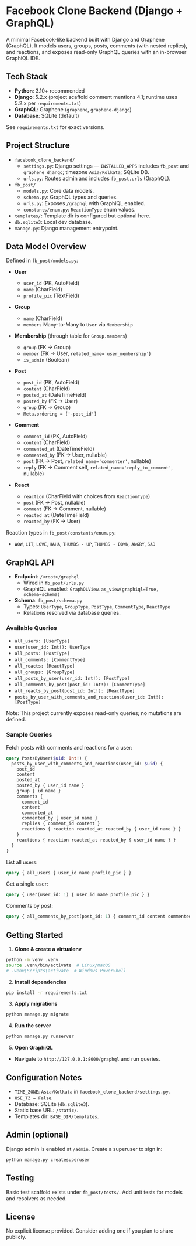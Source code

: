 # Facebook Clone Backend (Django + GraphQL)

A minimal Facebook-like backend built with Django and Graphene (GraphQL). It models users, groups, posts, comments (with nested replies), and reactions, and exposes read-only GraphQL queries with an in-browser GraphiQL IDE.

## Tech Stack

- **Python**: 3.10+ recommended
- **Django**: 5.2.x (project scaffold comment mentions 4.1; runtime uses 5.2.x per `requirements.txt`)
- **GraphQL**: Graphene (`graphene`, `graphene-django`)
- **Database**: SQLite (default)

See `requirements.txt` for exact versions.

## Project Structure

- `facebook_clone_backend/`
  - `settings.py`: Django settings — `INSTALLED_APPS` includes `fb_post` and `graphene_django`; timezone `Asia/Kolkata`; SQLite DB.
  - `urls.py`: Routes admin and includes `fb_post.urls` (GraphQL).
- `fb_post/`
  - `models.py`: Core data models.
  - `schema.py`: GraphQL types and queries.
  - `urls.py`: Exposes `/graphql` with GraphiQL enabled.
  - `constants/enum.py`: `ReactionType` enum values.
- `templates/`: Template dir is configured but optional here.
- `db.sqlite3`: Local dev database.
- `manage.py`: Django management entrypoint.

## Data Model Overview

Defined in `fb_post/models.py`:

- **User**
  - `user_id` (PK, AutoField)
  - `name` (CharField)
  - `profile_pic` (TextField)

- **Group**
  - `name` (CharField)
  - `members` Many-to-Many to `User` via `Membership`

- **Membership** (through table for `Group.members`)
  - `group` (FK -> Group)
  - `member` (FK -> User, `related_name='user_membership'`)
  - `is_admin` (Boolean)

- **Post**
  - `post_id` (PK, AutoField)
  - `content` (CharField)
  - `posted_at` (DateTimeField)
  - `posted_by` (FK -> User)
  - `group` (FK -> Group)
  - `Meta.ordering = ['-post_id']`

- **Comment**
  - `comment_id` (PK, AutoField)
  - `content` (CharField)
  - `commented_at` (DateTimeField)
  - `commented_by` (FK -> User, nullable)
  - `post` (FK -> Post, `related_name='commenter'`, nullable)
  - `reply` (FK -> Comment self, `related_name='reply_to_comment'`, nullable)

- **React**
  - `reaction` (CharField with choices from `ReactionType`)
  - `post` (FK -> Post, nullable)
  - `comment` (FK -> Comment, nullable)
  - `reacted_at` (DateTimeField)
  - `reacted_by` (FK -> User)

Reaction types in `fb_post/constants/enum.py`:
- `WOW`, `LIT`, `LOVE`, `HAHA`, `THUMBS - UP`, `THUMBS - DOWN`, `ANGRY`, `SAD`

## GraphQL API

- **Endpoint**: `/<root>/graphql`
  - Wired in `fb_post/urls.py`
  - GraphiQL enabled: `GraphQLView.as_view(graphiql=True, schema=schema)`
- **Schema**: `fb_post/schema.py`
  - Types: `UserType`, `GroupType`, `PostType`, `CommentType`, `ReactType`
  - Relations resolved via database queries.

### Available Queries

- `all_users: [UserType]`
- `user(user_id: Int!): UserType`
- `all_posts: [PostType]`
- `all_comments: [CommentType]`
- `all_reacts: [ReactType]`
- `all_groups: [GroupType]`
- `all_posts_by_user(user_id: Int!): [PostType]`
- `all_comments_by_post(post_id: Int!): [CommentType]`
- `all_reacts_by_post(post_id: Int!): [ReactType]`
- `posts_by_user_with_comments_and_reactions(user_id: Int!): [PostType]`

Note: This project currently exposes read-only queries; no mutations are defined.

### Sample Queries

Fetch posts with comments and reactions for a user:

```graphql
query PostsByUser($uid: Int!) {
  posts_by_user_with_comments_and_reactions(user_id: $uid) {
    post_id
    content
    posted_at
    posted_by { user_id name }
    group { id name }
    comments {
      comment_id
      content
      commented_at
      commented_by { user_id name }
      replies { comment_id content }
      reactions { reaction reacted_at reacted_by { user_id name } }
    }
    reactions { reaction reacted_at reacted_by { user_id name } }
  }
}
```

List all users:

```graphql
query { all_users { user_id name profile_pic } }
```

Get a single user:

```graphql
query { user(user_id: 1) { user_id name profile_pic } }
```

Comments by post:

```graphql
query { all_comments_by_post(post_id: 1) { comment_id content commented_by { name } } }
```

## Getting Started

1) **Clone & create a virtualenv**

```bash
python -m venv .venv
source .venv/bin/activate  # Linux/macOS
# .venv\Scripts\activate  # Windows PowerShell
```

2) **Install dependencies**

```bash
pip install -r requirements.txt
```

3) **Apply migrations**

```bash
python manage.py migrate
```

4) **Run the server**

```bash
python manage.py runserver
```

5) **Open GraphiQL**

- Navigate to `http://127.0.0.1:8000/graphql` and run queries.

## Configuration Notes

- `TIME_ZONE`: `Asia/Kolkata` in `facebook_clone_backend/settings.py`.
- `USE_TZ = False`.
- Database: SQLite (`db.sqlite3`).
- Static base URL: `/static/`.
- Templates dir: `BASE_DIR/templates`.

## Admin (optional)

Django admin is enabled at `/admin`. Create a superuser to sign in:

```bash
python manage.py createsuperuser
```

## Testing

Basic test scaffold exists under `fb_post/tests/`. Add unit tests for models and resolvers as needed.

## License

No explicit license provided. Consider adding one if you plan to share publicly.
